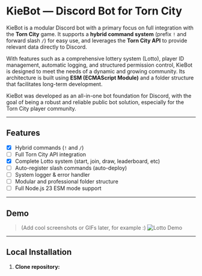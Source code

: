 # KieBot — Discord Bot for Torn City 
KieBot is a modular Discord bot with a primary focus on full integration with the **Torn City** game. It supports a **hybrid command system** (prefix `!` and forward slash `/`) for easy use, and leverages the **Torn City API** to provide relevant data directly to Discord. 

With features such as a comprehensive lottery system (Lotto), player ID management, automatic logging, and structured permission control, KieBot is designed to meet the needs of a dynamic and growing community. Its architecture is built using **ESM (ECMAScript Module)** and a folder structure that facilitates long-term development. 

KieBot was developed as an all-in-one bot foundation for Discord, with the goal of being a robust and reliable public bot solution, especially for the Torn City player community.

--- 

## Features 
- [x] Hybrid commands (`!` and `/`)
- [ ] Full Torn City API integration
- [x] Complete Lotto system (start, join, draw, leaderboard, etc)
- [ ] Auto-register slash commands (auto-deploy)
- [ ] System logger & error handler
- [ ] Modular and professional folder structure
- [ ] Full Node.js 23 ESM mode support

--- 

## Demo 
> (Add cool screenshots or GIFs later, for example :)
> ![Lotto Demo](./assets/demo-lotto.gif)

--- 

## Local Installation 
1. **Clone repository:**
   
``` bash git clone https://github.com/kamu/kiebot.git cd kiebot
